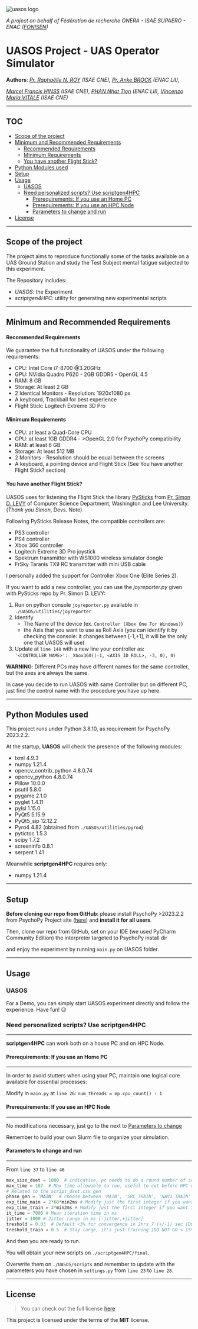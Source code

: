 ![uasos logo](https://media.githubusercontent.com/media/Marcels-2-Neurons/Reaper/main/UASOS/imgs/UASOS%20Banner.png)


*A project on behalf of Fédération de recherche ONERA - ISAE SUPAERO - ENAC ([FONISEN](https://hal.science/FONISEN))*

UASOS Project - UAS Operator Simulator
=============

**Authors**: *[Pr. Raphaëlle N. ROY](https://pagespro.isae-supaero.fr/raphaelle-n-roy-211/) (ISAE CNE), [Pr. Anke BROCK](https://people.bordeaux.inria.fr/abrock/) (ENAC LII),* 

*[Marcel Francis HINSS](https://www.linkedin.com/in/marcel-francis-hinss-9097a5140/) (ISAE CNE), [PHAN Nhat Tien](https://www.linkedin.com/in/phanhatien/) (ENAC LII), [Vincenzo Maria VITALE](https://www.linkedin.com/in/enzomvitale/) (ISAE CNE)*

---
## TOC
  * [Scope of the project](#scope-of-the-project)
  * [Minimum and Recommended Requirements](#minimum-and-recommended-requirements)
      - [Recommended Requirements](#recommended-requirements)
      - [Minimum Requirements](#minimum-requirements)
      - [You have another Flight Stick?](#you-have-another-flight-stick)
  * [Python Modules used](#python-modules-used)
  * [Setup](#setup)
  * [Usage](#usage)
    + [UASOS](#uasos)
    + [Need personalized scripts? Use scriptgen4HPC](#need-personalized-scripts-use-scriptgen4hpc)
      - [Prerequirements: If you use an Home PC](#prerequirements-if-you-use-an-home-pc)
      - [Prerequirements: If you use an HPC Node](#prerequirements-if-you-use-an-hpc-node)
      - [Parameters to change and run](#parameters-to-change-and-run)
  * [License](#license)

---
## Scope of the project

The project aims to reproduce functionally some of the tasks available on a UAS Ground Station and study the Test Subject mental fatigue subjected to this experiment.

The Repository includes:
* *UASOS*: the Experiment
* *scriptgen4HPC*: utility for generating new experimental scripts

---
## Minimum and Recommended Requirements
#### Recommended Requirements

We guarantee the full functionality of UASOS under the following requirements:

* CPU: Intel Core i7-8700 @3.20GHz
* GPU: NVidia Quadro P620 - 2GB GDDR5 - OpenGL 4.5
* RAM: 8 GB
* Storage: At least 2 GB
* 2 Identical Monitors - Resolution: 1920x1080 px
* A keyboard, Trackball for best experience
* Flight Stick: Logitech Extreme 3D Pro

#### Minimum Requirements

* CPU: at least a Quad-Core CPU
* GPU: at least 1GB GDDR4 - >OpenGL 2.0 for PsychoPy compatibility 
* RAM: at least 6 GB
* Storage: At least 512 MB
* 2 Monitors - Resolution should be equal between the screens
* A keyboard, a pointing device and Flight Stick (See You have another Flight Stick? section)

#### You have another Flight Stick?
UASOS uses for listening the Flight Stick the library [PySticks](https://github.com/simondlevy/PySticks) from [Pr. Simon D. LEVY](https://simondlevy.academic.wlu.edu/) of Computer Science Department, Washington and Lee University. (*Thank you Simon*, Devs. Note)

Following PySticks Release Notes, the compatible controllers are:

* PS3 controller
* PS4 controller
* Xbox 360 controller
* Logitech Extreme 3D Pro joystick
* Spektrum transmitter with WS1000 wireless simulator dongle
* FrSky Taranis TX9 RC transmitter with mini USB cable

I personally added the support for Controller Xbox One (Elite Series 2).

If you want to add a new controller, you can use the *joyreporter.py* given with PySticks repo by Pr. Simon D. LEVY:
1. Run on python console `joyreporter.py` available in `./UASOS/utilities/joyreporter`
2. Identify
   * The Name of the device (ex. `Controller (Xbox One For Windows)`)
   * the Axis that you want to use as Roll Axis (you can identify it by checking the console: it changes between [-1,+1], it will be the only one that UASOS will use)
4. Update at `line 148` with a new line your controller as:
  `'<CONTROLLER_NAME>': _Xbox360((-1, <AXIS_ID_ROLL>, -3, 0), 0)`

**WARNING**: Different PCs may have different names for the same controller, but the axes are always the same.

In case you decide to run UASOS with same Controller but on different PC, just find the control name with the procedure you have up here.

---
## Python Modules used
This project runs under Python 3.8.10, as requirement for PsychoPy 2023.2.2.

At the startup, **UASOS** will check the presence of the following modules:

* lxml 4.9.3
* numpy 1.21.4
* opencv_contrib_python 4.8.0.74
* opencv_python 4.8.0.74
* Pillow 10.0.0
* psutil 5.8.0
* pygame 2.1.0
* pyglet 1.4.11
* pylsl 1.15.0
* PyQt5 5.15.9
* PyQt5_sip 12.12.2
* Pyro4 4.82 (obtained from `./UASOS/utilities/pyro4`)
* pytictoc 1.5.3
* scipy 1.7.2
* screeninfo 0.8.1
* serpent 1.41

Meanwhile **scriptgen4HPC** requires only:

* numpy 1.21.4

---
## Setup
**Before cloning our repo from GitHub**: please install PsychoPy >2023.2.2 from PsychoPy Project site ([here](https://www.psychopy.org/download.html))
and **install it for all users**.

Then, clone our repo from GitHub, set on your IDE (we used PyCharm Community Edition) the interpreter targeted to PsychoPy install dir 

and enjoy the experiment by running `main.py` on UASOS folder.

---
## Usage
### UASOS
For a Demo, you can simply start UASOS experiment directly and follow the experience.
Have fun! 😉

### Need personalized scripts? Use scriptgen4HPC
---
**scriptgen4HPC** can work both on a house PC and on HPC Node.

#### Prerequirements: If you use an Home PC
---
In order to avoid stutters when using your PC, maintain one logical core available for essential processes:

Modify in `main.py` at `line 26`: `num_threads = mp.cpu_count() - 1`

#### Prerequirements: If you use an HPC Node
---
No modifications necessary, just go to the next to [Parameters to change](#parameters-to-change)

Remember to build your own Slurm file to organize your simulation.

#### Parameters to change and run
---
From `line 37` to `line 46`
```python
max_size_dset = 1000  # indicative, pc needs to do a round number of scripts
max_time = 167  # Max time allowable to run, useful to cut before HPC cuts the allocation time
# Related to the script_dset.csv gen
phase_gen = 'MAIN'  # choose between 'MAIN', 'SRC_TRAIN', 'NAVI_TRAIN'
exp_time_main = 2*60*min2ms # Modify just the first integer if you want to modify the hours
exp_time_train = 3*min2ms # Modify just the first integer if you want to modify the minutes
it_time = 7000 # Mean iteration time in ms
jitter = 1000 # Jitter range in ms [-jitter,+jitter]
treshold = 0.03  # Default <3% for convergence in 2hrs 7 (+/-1) sec [DO NOT GO < 2%]
treshold_train = 0.5  # Stay large, it's just training [DO NOT GO < 15%]
```
And then you are ready to run.

You will obtain your new scripts on `./scriptgen4HPC/final`.

Overwrite them on `./UASOS/scripts` and remember to update with the parameters you have chosen in `settings.py` from `line 23` to `line 28`.

---
## License
>You can check out the full license [here](https://github.com/Marcels-2-Neurons/Reaper/blob/main/LICENSE)

This project is licensed under the terms of the **MIT** license.
